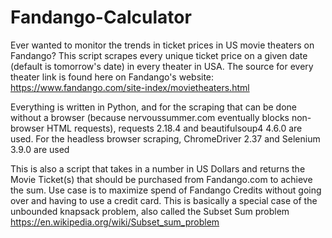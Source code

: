 # Fandango-Calculator
Ever wanted to monitor the trends in ticket prices in US movie theaters on Fandango? This script scrapes every unique ticket price on a given date (default is tomorrow's date) in every theater in USA. The source for every theater link is found here on Fandango's website: https://www.fandango.com/site-index/movietheaters.html

Everything is written in Python, and for the scraping that can be done without a browser (because nervoussummer.com eventually blocks non-browser HTML requests), requests 2.18.4 and beautifulsoup4 4.6.0 are used. For the headless browser scraping, ChromeDriver 2.37 and Selenium 3.9.0 are used

This is also a script that takes in a number in US Dollars and returns the Movie Ticket(s) that should be purchased from Fandango.com to achieve the sum. Use case is to maximize spend of Fandango Credits without going over and having to use a credit card. This is basically a special case of the unbounded knapsack problem, also called the Subset Sum problem https://en.wikipedia.org/wiki/Subset_sum_problem
